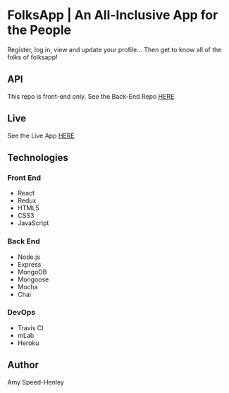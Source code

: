 # FolksApp | An All-Inclusive App for the People 

Register, log in, view and update your profile... 
Then get to know all of the folks of folksapp! 

## API

This repo is front-end only.
See the Back-End Repo [HERE](https://github.com/amyspeed/folksapp-backend)


## Live

See the Live App [HERE]()

## Technologies

### Front End
* React
* Redux
* HTML5
* CSS3
* JavaScript

### Back End
* Node.js
* Express
* MongoDB
* Mongoose
* Mocha
* Chai

### DevOps
* Travis CI
* mLab
* Heroku


## Author

Amy Speed-Henley